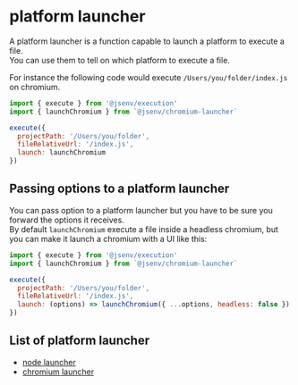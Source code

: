 # platform launcher

A platform launcher is a function capable to launch a platform to execute a file.<br />
You can use them to tell on which platform to execute a file.<br />

For instance the following code would execute `/Users/you/folder/index.js` on chromium.

```js
import { execute } from '@jsenv/execution'
import { launchChromium } from `@jsenv/chromium-launcher`

execute({
  projectPath: '/Users/you/folder',
  fileRelativeUrl: '/index.js',
  launch: launchChromium
})
```

## Passing options to a platform launcher

You can pass option to a platform launcher but you have to be sure you forward the options it receives.<br />
By default `launchChromium` execute a file inside a headless chromium, but you can make it launch a chromium with a UI like this:

```js
import { execute } from '@jsenv/execution'
import { launchChromium } from `@jsenv/chromium-launcher`

execute({
  projectPath: '/Users/you/folder',
  fileRelativeUrl: '/index.js',
  launch: (options) => launchChromium({ ...options, headless: false })
})
```

## List of platform launcher

- [node launcher](https://github.com/jsenv/jsenv-node-launcher)
- [chromium launcher](https://github.com/jsenv/jsenv-chromium-launcher)
